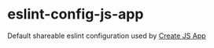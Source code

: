 # eslint-config-js-app

Default shareable eslint configuration used by [Create JS App](https://github.com/michalkvasnicak/create-js-app)
